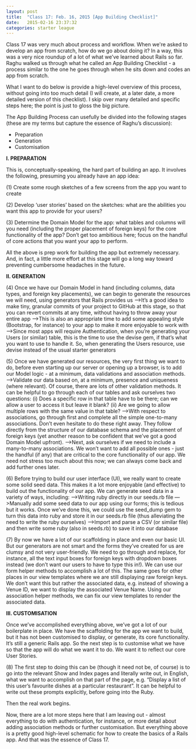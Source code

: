```yaml
---
layout: post
title:  "Class 17: Feb. 16, 2015 [App Building Checklist]"
date:   2015-02-16 23:37:32
categories: starter league
---
```


Class 17 was very much about process and workflow. When we're asked to develop an app from scratch, how do we go about doing it? In a way, this was a very nice roundup of a lot of what we’ve learned about Rails so far. Raghu walked us through what he called an App Building Checklist - a process similar to the one he goes through when he sits down and codes an app from scratch.

What I want to do below is provide a high-level overview of this process, without going into too much detail (I will create, at a later date, a more detailed version of this checklist). I skip over many detailed and specific steps here; the point is just to gloss the big picture.

The App Building Process can usefully be divided into the following stages (these are my terms but capture the essence of Raghu’s discussion):

<ul>
  <li>Preparation</li>
  <li>Generation</li>
  <li>Customisation</li>
</ul>

<strong>I. PREPARATION</strong>

This is, conceptually-speaking, the hard part of building an app. It involves the following, presuming you already have an app idea:

(1) Create some rough sketches of a few screens from the app you want to create

(2) Develop ‘user stories’ based on the sketches: what are the abilities you want this app to provide for your users?

(3) Determine the Domain Model for the app: what tables and columns will you need (including the proper placement of foreign keys) for the core functionality of the app? Don’t get too ambitious here; focus on the handful of core actions that you want your app to perform.

All the above is prep work for building the app but extremely necessary. And, in fact, a little more effort at this stage will go a long way toward preventing cumbersome headaches in the future.

<strong>II. GENERATION</strong>

(4) Once we have our Domain Model in hand (including columns, data types, and foreign key placements), we can begin to generate the resources we will need, using generators that Rails provides us
  —&gt;It’s a good idea to make tiny, granular commits of your project to GitHub at this stage, so that you can revert commits at any time, without having to throw away your entire app
  —&gt;This is also an appropriate time to add some appealing style (Bootstrap, for instance) to your app to make it more enjoyable to work with
  —&gt;Since most apps will require Authentication, when you’re generating your Users (or similar) table, this is the time to use the devise gem, if that’s what you want to use to handle it. So, when generating the Users resource, use devise instead of the usual starter generators

(5) Once we have generated our resources, the very first thing we want to do, before even starting up our server or opening up a browser, is to add our Model logic - at a minimum, data validations and association methods.
  —&gt;Validate our data based on, at a minimum, presence and uniqueness (where relevant). Of course, there are lots of other validation methods. It can be helpful to go through each of our tables and ask ourselves two questions: (i) Does a specific row in that table have to be there; can we allow a user to access it but leave it blank? (ii) Are we going to allow multiple rows with the same value in that table?
  —&gt;With respect to associations, go through first and complete all the simple one-to-many associations. Don’t even hesitate to do these right away. They follow directly from the structure of our database schema and the placement of foreign keys (yet another reason to be confident that we’ve got a good Domain Model upfront).
  —&gt;Next, ask ourselves if we need to include a many-to-many associations. We won’t want to add all possible ones - just the handful (if any) that are critical to the core functionality of our app. We need not stress too much about this now; we can always come back and add further ones later.

(6) Before trying to build our user interface (UI), we really want to create some solid seed data. This makes it a lot more enjoyable (and effective) to build out the functionality of our app. We can generate seed data in a variety of ways, including:
  —&gt;Writing ruby directly in our seeds.rb file
  —&gt;Manually add some seed data to our app using our forms; this is tedious but it works. Once we’ve done this, we could use the seed_dump gem to turn this data into ruby and store it in our seeds.rb file (thus alleviating the need to write the ruby ourselves)
  —&gt;Import and parse a CSV (or similar file) and then write some ruby (also in seeds.rb) to save it into our database

(7) By now we have a lot of our scaffolding in place and even our basic UI. But our generators are not smart and the forms they’ve created for us are clumsy and not very user-friendly. We need to go through and replace, for instance, all the text input boxes for foreign keys with dropdown boxes instead (we don’t want our users to have to type this in!). We can use our form helper methods to accomplish a lot of this. The same goes for other places in our view templates where we are still displaying raw foreign keys. We don’t want this but rather the associated data, e.g. instead of showing a Venue ID, we want to display the associated Venue Name. Using our association helper methods, we can fix our view templates to render the associated data.

<strong>III. CUSTOMISATION</strong>

Once we’ve accomplished everything above, we’ve got a lot of our boilerplate in place. We have the scaffolding for the app we want to build, but it has not been customised to display, or generate, its core functionality. It’s still a generic Rails app. So the next step is to customise what we have so that the app will do what we want it to do. We want it to reflect our core User Stories.

(8) The first step to doing this can be (though it need not be, of course) is to go into the relevant Show and Index pages and literally write out, in English, what we want to accomplish on that part of the page, e.g. “Display a list of this user’s favourite dishes at a particular restaurant”. It can be helpful to write out these prompts explicitly, before going into the Ruby.

Then the real work begins.

Now, there are a lot more steps here that I am leaving out - almost everything to do with authentication, for instance, or more detail about adding association methods or further customisation. But everything above is a pretty good high-level schematic for how to create the basics of a Rails app. And that was the essence of Class 17.
